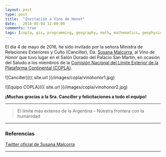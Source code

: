 ```yaml
---
layout: post
type: post
title:  "Invitación a Vino de Honor"
date:   2016-05-04 12:00:00
comments: true
tags: [copla, gis, programming, geography, math, mathematics, geophysics, stepanov, knuth, stroustrup, generic, genericprogramming, generic programming, genericity, concepts, c++, cpp, c, java, dotnet, c#, csharp, python, ruby, javascript, haskell, dlang, rust, golang, eiffel]
---
```



El día 4 de mayo de 2016, he sido invitado por la señora Ministra de Relaciones Exteriores y Culto (Canciller), Da. [Susana Malcorra](https://twitter.com/SusanaMalcorra), al _Vino de Honor_ que tuvo lugar en el Salón Dorado del Palacio San Martín, en ocasión del Saludo a los miembros de la [Comisión Nacional del Límite Exterior de la Plataforma Continental (COPLA)](http://www.plataformaargentina.gov.ar/).

![Canciller]({{ site.url }}/images/copla/vinohonor1.jpg)

![Equipo COPLA]({{ site.url }}/images/copla/vinohonor2.jpg)

**¡Muchas gracias a la Sra. Canciller y felicitaciones a todo el equipo!**

---

> El límite más extenso de la Argentina – Nuestra frontera con la humanidad

---

### Referencias

[Twitter oficial de Susana Malcorra](https://twitter.com/SusanaMalcorra/status/727976624239554560)

---
